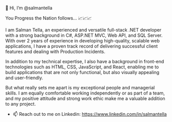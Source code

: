 👋 Hi, I’m @salmantella

You Progress the Nation follows... 📈📈📈

I am Salman Tella, an experienced and versatile full-stack .NET developer with a strong background in C#, ASP.NET MVC, Web API, and SQL Server. With over 2 years of experience in developing high-quality, scalable web applications, I have a proven track record of delivering successful client features and dealing with Production Incidents.

In addition to my technical expertise, I also have a background in front-end technologies such as HTML, CSS, JavaScript, and React, enabling me to build applications that are not only functional, but also visually appealing and user-friendly.

But what really sets me apart is my exceptional people and managerial skills. I am equally comfortable working independently or as part of a team, and my positive attitude and strong work ethic make me a valuable addition to any project.


- 📫 Reach out to me on Linkedin: https://www.linkedin.com/in/salmantella

<!---
salmantella/salmantella is a ✨ special ✨ repository because its `README.md` (this file) appears on your GitHub profile.
You can click the Preview link to take a look at your changes.
--->
